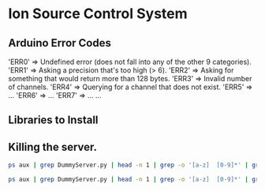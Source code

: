 # Ion Source Control System

## Arduino Error Codes
'ERR0' => Undefined error (does not fall into any of the other 9 categories).
'ERR1' => Asking a precision that's too high (> 6).
'ERR2' => Asking for something that would return more than 128 bytes.
'ERR3' => Invalid number of channels.
'ERR4' => Querying for a channel that does not exist.
'ERR5' => ...
'ERR6' => ...
'ERR7' => ...
...


## Libraries to Install


## Killing the server.

```bash
ps aux | grep DummyServer.py | head -n 1 | grep -o '[a-z]  [0-9]*' | grep -o '\([0-9]*\) \{0\}' | xargs kill -9
```

```bash
ps aux | grep DummyServer.py | head -n 1 | grep -o '[a-z]  [0-9]*' | grep -o '\([0-9]*\) \{0\}' | xargs kill -9 && python DummyServer.py
```